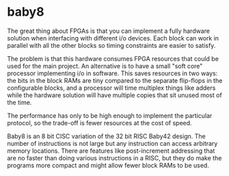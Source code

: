 # baby8

The great thing about FPGAs is that you can implement
a fully hardware solution when interfacing with different
i/o devices. Each block can work in parallel with all the
other blocks so timing constraints are easier to satisfy.

The problem is that this hardware consumes FPGA resources
that could be used for the main project. An alternative is
to have a small "soft core" processor implementing i/o in
software. This saves resources in two ways: the bits in
the block RAMs are tiny compared to the separate flip-flops
in the configurable blocks, and a processor will time
multiplex things like adders while the hardware solution
will have multiple copies that sit unused most of the time.

The performance has only to be high enough to implement
the particular protocol, so the trade-off is fewer resources
at the cost of speed.

Baby8 is an 8 bit CISC variation of the 32 bit RISC Baby42
design. The number of instructions is not large but any
instruction can access arbitrary memory locations. There
are features like post-increment addressing that are no
faster than doing various instructions in a RISC, but they
do make the programs more compact and might allow fewer
block RAMs to be used.
